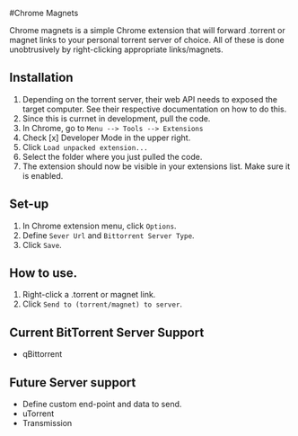 #Chrome Magnets

Chrome magnets is a simple Chrome extension that will forward .torrent or magnet links to your personal torrent server of choice. All of these is done unobtrusively by right-clicking appropriate links/magnets.

## Installation
1. Depending on the torrent server, their web API  needs to exposed the target computer. See their respective documentation on how to do this.
2. Since this is currnet in development, pull the code.
3. In Chrome, go to `Menu --> Tools --> Extensions`
4. Check [x] Developer Mode in the upper right.
5. Click `Load unpacked extension...`
6. Select the folder where you just pulled the code.
7. The extension should now be visible in your extensions list. Make sure it is enabled.

## Set-up
1. In Chrome extension menu, click `Options`.
2. Define `Sever Url` and `Bittorrent Server Type`.
3. Click `Save`.

## How to use.
1. Right-click a .torrent or magnet link.
2. Click `Send to (torrent/magnet) to server`.

## Current BitTorrent Server Support
- qBittorrent

## Future Server support
- Define custom end-point and data to send.
- uTorrent
- Transmission
